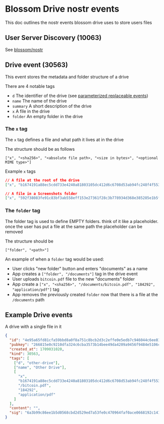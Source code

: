 # Blossom Drive nostr events

This doc outlines the nostr events blossom drive uses to store users files

## User Server Discovery (10063)

See [blossom/nostr](https://github.com/hzrd149/blossom/blob/master/Nostr.md#user-server-discovery)

## Drive event (30563)

This event stores the metadata and folder structure of a drive

There are 4 notable tags

- `d` The identifier of the drive (see [parameterized replaceable events](https://github.com/nostr-protocol/nips/blob/master/01.md#kinds))
- `name` The name of the drive
- `summary` A short description of the drive
- `x` A file in the drive
- `folder` An empty folder in the drive

### The `x` tag

The `x` tag defines a file and what path it lives at in the drive

The structure should be as follows

```
["x", "<sha256>", "<absolute file path>, "<size in bytes>", "<optional MIME type>"]
```

Example `x` tags

```json
// A file at the root of the drive
["x", "b1674191a88ec5cdd733e4240a81803105dc412d6c6708d53ab94fc248f4f553", "/bitcoin.pdf", "184292", "application/pdf"]

// A file in a Screenshots folder
["x", "592f38083fe91c83bf3ab558eff153e27361f28c3b778934d368e385285e1b5f", "/Screenshots/Screenshot from 2024-02-22 21-01-25.png", "477328", "image/png"]
```

### The `folder` tag

The folder tag is used to define EMPTY folders. think of it like a placeholder. once the user has put a file at the same path the placeholder can be removed

The structure should be

```
["folder", "<path>"]
```

An example of when a `folder` tag would be used:

- User clicks "new folder" button and enters "documents" as a name
- App creates a `["folder", "/documents"]` tag in the drive event
- User uploads `bitcoin.pdf` file to the new "documents" folder
- App create a `["x", "<sha256>", "/documents/bitcoin.pdf", "184292", "application/pdf"]` tag
- App removes the previously created `folder` now that there is a file at the `/documents` path

## Example Drive events

A drive with a single file in it

```json
{
  "id": "4e95a65fd81cfa59bbd8a0f8a751c8bcb2d3c2effe0e5edb7c946044c6ee8193",
  "pubkey": "266815e0c9210dfa324c6cba3573b14bee49da4209a9456f9484e5106cd408a5",
  "created_at": 1709031020,
  "kind": 30563,
  "tags": [
    ["d", "other-drive"],
    ["name", "Other Drive"],
    [
      "x",
      "b1674191a88ec5cdd733e4240a81803105dc412d6c6708d53ab94fc248f4f553",
      "/bitcoin.pdf",
      "184292",
      "application/pdf"
    ]
  ],
  "content": "",
  "sig": "6a3b99c86ee1b5d0568cbd2d529ed7a53fe0c470964faf0ace0668192c141200297f4c81b2fd3f242e2c6d680e39be193ef6f0a25070a70249dab6ce9e7ea99b"
}
```
